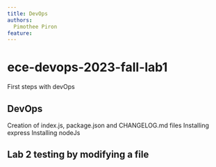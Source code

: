 ```yaml
---
title: DevOps
authors:
  Pimothee Piron
feature: 
---
```


# ece-devops-2023-fall-lab1

First steps with devOps

## DevOps

Creation of index.js, package.json and CHANGELOG.md files
Installing express
Installing nodeJs

## Lab 2 testing by modifying a file 